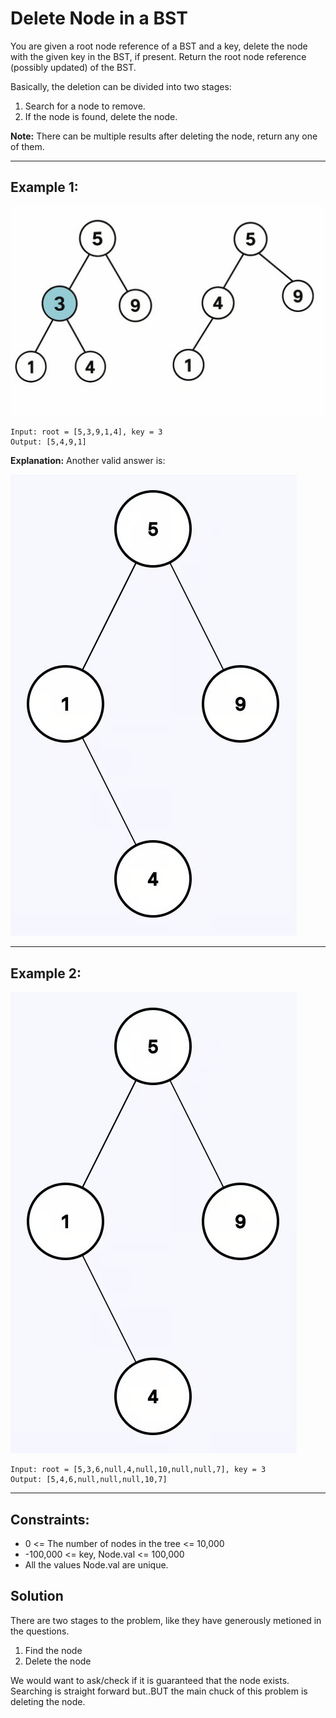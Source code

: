 # Delete Node in a BST

You are given a root node reference of a BST and a key, delete the node with the
given key in the BST, if present. Return the root node reference (possibly
updated) of the BST.

Basically, the deletion can be divided into two stages:

1. Search for a node to remove.
2. If the node is found, delete the node.

**Note:** There can be multiple results after deleting the node, return any one
of them.

---

## Example 1:

![](./images/2025-07-19-19-25-20.png)

```
Input: root = [5,3,9,1,4], key = 3
Output: [5,4,9,1]
```

**Explanation:** Another valid answer is:

![](./images/2025-07-18-21-30-35.png)

---

## Example 2:

![](./images/2025-07-19-19-25-40.png)

```
Input: root = [5,3,6,null,4,null,10,null,null,7], key = 3
Output: [5,4,6,null,null,null,10,7]
```

---

## Constraints:

- 0 <= The number of nodes in the tree <= 10,000
- -100,000 <= key, Node.val <= 100,000
- All the values Node.val are unique.

## Solution

There are two stages to the problem, like they have generously metioned in the
questions.

1. Find the node
2. Delete the node

We would want to ask/check if it is guaranteed that the node exists. Searching
is straight forward but..BUT the main chuck of this problem is deleting the
node.
